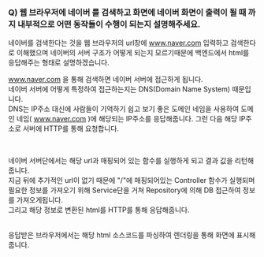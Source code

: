 ### Q) 웹 브라우저에 네이버 를 검색하고 화면에 네이버 화면이 출력이 될 때 까지 내부적으로 어떤 동작들이 수행이 되는지 설명해주세요.

네이버를 검색한다는 것을 웹 브라우저의 url창에 www.naver.com 입력하고 검색한다로 이해했으며
네이버의 서버 구조가 어떻게 되는지 모르기때문에 백엔드에서 html를 응답해주는 형태로 설명하겠습니다. <br>

www.naver.com 을 통해 검색하면 네이버 서버에 접근하게 됩니다. <br>
네이버 서버에 어떻게 특정하여 접근하는지는 DNS(Domain Name System) 때문입니다. <br>
DNS는 IP주소 대신에 사람들이 기억하기 쉽고 보기 좋은 도메인 네임을 사용하여 도메인 네임( www.naver.com )에 해당되는 IP주소를 응답해줍니다.
그런 다음 해당 IP주소로 서버에 HTTP를 통해 요청합니다.

<br>

네이버 서버단에서는 해당 url과 매핑되어 있는 함수를 실행하게 되고 결과 값을 리턴해줍니다. <br>
지금 뒤에 추가적인 url이 없기 때문에 "/"에 매핑되어있는 Controller 함수가 실행되며 <br>
필요한 정보를 가져오기 위해 Service단을 거쳐 Repository에 의해 DB 접근하여 정보를 가져오게됩니다.  <br>
그리고 해당 정보로 변환된 html를 HTTP를 통해 응답해줍니다.

<br>
응답받은 브라우저에서는 해당 html 소스코드를 파싱하여 렌더링을 통해 화면에 표시해줍니다.






